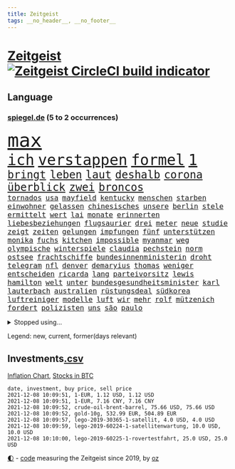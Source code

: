 ```yaml
---
title: Zeitgeist
tags: __no_header__, __no_footer__
---
```


# [Zeitgeist](https://oliz.io/zeitgeist/) [![Zeitgeist CircleCI build indicator](https://circleci.com/gh/ooz/zeitgeist.svg?style=shield)](https://circleci.com/gh/ooz/zeitgeist)

## Language

<h3><a href="https://www.spiegel.de" target="_blank">spiegel.de</a> (5 to 2 occurrences)</h3>
<p style="font-family:monospace">
<span style="font-size:32pt"><a href="news_links.html#max" class="current">max</a></span>
<br>
<span style="font-size:25pt"><a href="news_links.html#ich" class="current">ich</a></span>
<span style="font-size:25pt"><a href="news_links.html#verstappen" class="current">verstappen</a></span>
<span style="font-size:25pt"><a href="news_links.html#formel" class="current">formel</a></span>
<span style="font-size:25pt"><a href="news_links.html#1" class="current">1</a></span>
<br>
<span style="font-size:18pt"><a href="news_links.html#bringt" class="current">bringt</a></span>
<span style="font-size:18pt"><a href="news_links.html#leben" class="current">leben</a></span>
<span style="font-size:18pt"><a href="news_links.html#laut" class="current">laut</a></span>
<span style="font-size:18pt"><a href="news_links.html#deshalb" class="current">deshalb</a></span>
<span style="font-size:18pt"><a href="news_links.html#corona" class="current">corona</a></span>
<span style="font-size:18pt"><a href="news_links.html#überblick" class="current">überblick</a></span>
<span style="font-size:18pt"><a href="news_links.html#zwei" class="current">zwei</a></span>
<span style="font-size:18pt"><a href="news_links.html#broncos" class="new">broncos</a></span>
<br>
<span style="font-size:12pt"><a href="news_links.html#tornados" class="current">tornados</a></span>
<span style="font-size:12pt"><a href="news_links.html#usa" class="current">usa</a></span>
<span style="font-size:12pt"><a href="news_links.html#mayfield" class="new">mayfield</a></span>
<span style="font-size:12pt"><a href="news_links.html#kentucky" class="current">kentucky</a></span>
<span style="font-size:12pt"><a href="news_links.html#menschen" class="current">menschen</a></span>
<span style="font-size:12pt"><a href="news_links.html#starben" class="current">starben</a></span>
<span style="font-size:12pt"><a href="news_links.html#einwohner" class="current">einwohner</a></span>
<span style="font-size:12pt"><a href="news_links.html#gelassen" class="current">gelassen</a></span>
<span style="font-size:12pt"><a href="news_links.html#chinesisches" class="new">chinesisches</a></span>
<span style="font-size:12pt"><a href="news_links.html#unsere" class="current">unsere</a></span>
<span style="font-size:12pt"><a href="news_links.html#berlin" class="current">berlin</a></span>
<span style="font-size:12pt"><a href="news_links.html#stele" class="new">stele</a></span>
<span style="font-size:12pt"><a href="news_links.html#ermittelt" class="current">ermittelt</a></span>
<span style="font-size:12pt"><a href="news_links.html#wert" class="current">wert</a></span>
<span style="font-size:12pt"><a href="news_links.html#lai" class="new">lai</a></span>
<span style="font-size:12pt"><a href="news_links.html#monate" class="current">monate</a></span>
<span style="font-size:12pt"><a href="news_links.html#erinnerten" class="new">erinnerten</a></span>
<span style="font-size:12pt"><a href="news_links.html#liebesbeziehungen" class="new">liebesbeziehungen</a></span>
<span style="font-size:12pt"><a href="news_links.html#flugsaurier" class="new">flugsaurier</a></span>
<span style="font-size:12pt"><a href="news_links.html#drei" class="current">drei</a></span>
<span style="font-size:12pt"><a href="news_links.html#meter" class="current">meter</a></span>
<span style="font-size:12pt"><a href="news_links.html#neue" class="current">neue</a></span>
<span style="font-size:12pt"><a href="news_links.html#studie" class="current">studie</a></span>
<span style="font-size:12pt"><a href="news_links.html#zeigt" class="current">zeigt</a></span>
<span style="font-size:12pt"><a href="news_links.html#zeiten" class="current">zeiten</a></span>
<span style="font-size:12pt"><a href="news_links.html#gelungen" class="current">gelungen</a></span>
<span style="font-size:12pt"><a href="news_links.html#impfungen" class="current">impfungen</a></span>
<span style="font-size:12pt"><a href="news_links.html#fünf" class="current">fünf</a></span>
<span style="font-size:12pt"><a href="news_links.html#unterstützen" class="current">unterstützen</a></span>
<span style="font-size:12pt"><a href="news_links.html#monika" class="current">monika</a></span>
<span style="font-size:12pt"><a href="news_links.html#fuchs" class="new">fuchs</a></span>
<span style="font-size:12pt"><a href="news_links.html#kitchen" class="new">kitchen</a></span>
<span style="font-size:12pt"><a href="news_links.html#impossible" class="new">impossible</a></span>
<span style="font-size:12pt"><a href="news_links.html#myanmar" class="current">myanmar</a></span>
<span style="font-size:12pt"><a href="news_links.html#weg" class="current">weg</a></span>
<span style="font-size:12pt"><a href="news_links.html#olympische" class="current">olympische</a></span>
<span style="font-size:12pt"><a href="news_links.html#winterspiele" class="current">winterspiele</a></span>
<span style="font-size:12pt"><a href="news_links.html#claudia" class="current">claudia</a></span>
<span style="font-size:12pt"><a href="news_links.html#pechstein" class="new">pechstein</a></span>
<span style="font-size:12pt"><a href="news_links.html#norm" class="current">norm</a></span>
<span style="font-size:12pt"><a href="news_links.html#ostsee" class="current">ostsee</a></span>
<span style="font-size:12pt"><a href="news_links.html#frachtschiffe" class="new">frachtschiffe</a></span>
<span style="font-size:12pt"><a href="news_links.html#bundesinnenministerin" class="new">bundesinnenministerin</a></span>
<span style="font-size:12pt"><a href="news_links.html#droht" class="current">droht</a></span>
<span style="font-size:12pt"><a href="news_links.html#telegram" class="current">telegram</a></span>
<span style="font-size:12pt"><a href="news_links.html#nfl" class="current">nfl</a></span>
<span style="font-size:12pt"><a href="news_links.html#denver" class="current">denver</a></span>
<span style="font-size:12pt"><a href="news_links.html#demaryius" class="new">demaryius</a></span>
<span style="font-size:12pt"><a href="news_links.html#thomas" class="current">thomas</a></span>
<span style="font-size:12pt"><a href="news_links.html#weniger" class="current">weniger</a></span>
<span style="font-size:12pt"><a href="news_links.html#entscheiden" class="current">entscheiden</a></span>
<span style="font-size:12pt"><a href="news_links.html#ricarda" class="new">ricarda</a></span>
<span style="font-size:12pt"><a href="news_links.html#lang" class="current">lang</a></span>
<span style="font-size:12pt"><a href="news_links.html#parteivorsitz" class="current">parteivorsitz</a></span>
<span style="font-size:12pt"><a href="news_links.html#lewis" class="current">lewis</a></span>
<span style="font-size:12pt"><a href="news_links.html#hamilton" class="current">hamilton</a></span>
<span style="font-size:12pt"><a href="news_links.html#welt" class="current">welt</a></span>
<span style="font-size:12pt"><a href="news_links.html#unter" class="current">unter</a></span>
<span style="font-size:12pt"><a href="news_links.html#bundesgesundheitsminister" class="current">bundesgesundheitsminister</a></span>
<span style="font-size:12pt"><a href="news_links.html#karl" class="current">karl</a></span>
<span style="font-size:12pt"><a href="news_links.html#lauterbach" class="current">lauterbach</a></span>
<span style="font-size:12pt"><a href="news_links.html#australien" class="current">australien</a></span>
<span style="font-size:12pt"><a href="news_links.html#rüstungsdeal" class="new">rüstungsdeal</a></span>
<span style="font-size:12pt"><a href="news_links.html#südkorea" class="current">südkorea</a></span>
<span style="font-size:12pt"><a href="news_links.html#luftreiniger" class="new">luftreiniger</a></span>
<span style="font-size:12pt"><a href="news_links.html#modelle" class="current">modelle</a></span>
<span style="font-size:12pt"><a href="news_links.html#luft" class="current">luft</a></span>
<span style="font-size:12pt"><a href="news_links.html#wir" class="current">wir</a></span>
<span style="font-size:12pt"><a href="news_links.html#mehr" class="current">mehr</a></span>
<span style="font-size:12pt"><a href="news_links.html#rolf" class="current">rolf</a></span>
<span style="font-size:12pt"><a href="news_links.html#mützenich" class="current">mützenich</a></span>
<span style="font-size:12pt"><a href="news_links.html#fordert" class="current">fordert</a></span>
<span style="font-size:12pt"><a href="news_links.html#polizisten" class="current">polizisten</a></span>
<span style="font-size:12pt"><a href="news_links.html#uns" class="current">uns</a></span>
<span style="font-size:12pt"><a href="news_links.html#são" class="current">são</a></span>
<span style="font-size:12pt"><a href="news_links.html#paulo" class="current">paulo</a></span>
</p>
<details>
<summary>Stopped using...</summary>
<p class="former" style="font-size:12pt">
bewaffnete(418) 75(417) auftakt(417) historiker(417) verfolgen(417) aufgerufen(416) beleidigungen(416) demonstration(416) verweigern(416) wünschen(416) also(415) bildungsministerin(415) enger(415) entwicklungen(415) linie(415) lukaschenkos(415) sarscov2(415) selten(415) wahlen(415) anerkannt(414) entwarnung(414) lukas(414) untersagt(414) wirecard(414) anleger(413) dokumente(413) eingestuft(413) feier(413) gestoßen(413) jahrzehntelang(413) klaren(413) klimawandels(413) manipuliert(413) meghan(413) möglicher(413) nationalmannschaft(413) reformen(413) torjäger(413) zeugen(413) überreste(413) 2017(412) aufregung(412) beschimpft(412) daimler(412) golf(412) hintergründe(412) profi(412) rufen(412) van(412) verhängte(412) vorantreiben(412) zusätzlich(412) 98(411) beschuss(411) hinnehmen(411) hinweise(411) kampagne(411) ludwig(411) madrid(411) mächtige(411) strand(411) terroristen(411) walter(411) d(410) ehre(410) entkommen(410) irland(410) kostenlose(410) märchen(410) obama(410) pannen(410) regierungschefs(410) tom(410) täglich(410) unmut(410) verbindungen(410) verdächtiger(410) wales(410) 16jährige(409) billionen(409) früh(409) geldstrafe(409) informieren(409) kochen(409) langer(409) ließen(409) mittelfeldspieler(409) mysteriöse(409) patrick(409) rechtlich(409) spielraum(409) urlauber(409) versuchten(409) akt(408) boeing(408) gewaltig(408) großes(408) jugendlicher(408) messerattacke(408) paul(408) radikal(408) september(408) tatverdächtige(408) vermeiden(408) zuständige(408) äthiopien(408) 42(407) angestellte(407) attila(407) augenzeugen(407) benennt(407) for(407) genannt(407) gipfel(407) grün(407) hildmann(407) lohn(407) mali(407) putins(407) swetlana(407) achtelfinale(406) amerikanischen(406) ausfall(406) drastisch(406) einziges(406) goretzka(406) greta(406) mitteln(406) rechtsextremismus(406) sache(406) saisonsieg(406) schwangerschaft(406) thunberg(406) behandeln(405) beschwerden(405) bitcoin(405) kaputt(405) lebte(405) löw(405) nordsee(405) 180(404) ausgleich(404) bestimmt(404) bolsonaro(404) freundschaft(404) gegenteil(404) höchst(404) jair(404) medikament(404) unruhe(404) verbindet(404) verbringen(404) überlebenden(404) beleidigung(403) freiwillige(403) gesprengt(403) irans(403) jemen(403) leichte(403) nahezu(403) umweltministerin(403) weltverband(403) überwunden(403) barack(402) begann(402) bodo(402) computer(402) dementiert(402) game(402) homosexuelle(402) internen(402) oberste(402) party(402) rom(402) staats(402) unterstützer(402) durften(401) ehepaar(401) eigener(401) frische(401) gemein(401) mieter(401) raketen(401) roman(401) weite(401) wälder(401) zivilisten(401) amtsgericht(400) dfbelf(400) falschen(400) gebiet(400) größeren(400) jüngere(400) netanyahu(400) privat(400) unterlag(400) vertrauen(400) verzweiflung(400) woher(400) auftritte(399) e(399) entscheidende(399) initiative(399) lücke(399) parteifreunde(399) pflanzen(399) aktie(398) psychische(398) unterzahl(398) verfolgt(398) wahren(398) wirtschaftlichen(398) yorks(398) bezahlen(397) distanziert(397) dämpfer(397) entscheidenden(397) gesetze(397) luca(397) negativen(397) umweltschutz(397) wies(397) 10(396) endgültige(396) kürzlich(396) motiv(396) ordnung(396) therapie(396) wähler(396) attentäter(395) aufbauen(395) bewegen(395) bgh(395) drängen(395) haftbefehl(395) jong(395) nordkorea(395) rivale(395) traum(395) un(395) beschuldigt(394) empfängt(394) 32jährige(393) 54(393) abgelehnt(393) enden(393) demokratischen(392) solange(392) love(391) wahrscheinlich(391) überstanden(391) brandenburger(390) gästen(390) parallelen(390) ringen(390) übernommen(390) brach(389) em(389) strengen(389) sturgeon(389) raab(388) tiefen(388) beitrag(387) fortuna(387) prognose(387) terrorismus(387) betrifft(386) budapest(386) infektionsgeschehen(386) letztes(386) regierungserklärung(386) aufgefunden(385) gefällt(385) hackerangriff(385) informiert(385) überschritten(385) festival(384) stimmten(384) einig(383) rückstand(383) wandel(383) erweist(382) fortsetzung(382) riskant(381) stress(381) erkranken(380) wohnort(380) 76(379) erstochen(379) uhaft(379) bewusst(378) hafen(378) bezirk(376) heutigen(376) abhängig(375) anlegen(375) dreharbeiten(375) teilt(374) bedienen(372) ernährung(372) möglichkeiten(372) schulz(372) vermieter(372) dauert(371) trauma(369) strafbar(368) afrikas(367) hype(367) eingeschaltet(366) guatemala(364) ära(364) musik(363) erfolgreichen(362) youtuber(361) tigray(360) weitreichende(360) pentagon(358) susanne(357) drohne(355) kenia(355) absurd(353) empfänger(353) fotografieren(353) inseln(353) mängel(351) csupolitiker(349) mehren(349) aktionen(348) marine(347) regimes(347) erzieher(344) ärgern(343) gelangt(341) ausweg(340) bizarre(338) würdigt(337) berühmtesten(336) hinterbliebene(335) morrison(332) ältesten(331) brutalen(329) festgesetzt(329) marokko(327) matt(326) spitzengespräch(326) ehrt(324) kz(322) mallorca(320) spritze(320) schwangerschaftsabbrüche(316) technische(311) räumte(309) server(307) diagnose(304) medizinischen(304) milliardär(304) schuf(304) konfrontation(302) fragwürdigen(301) windows(301) währung(299) eigentliche(296) singen(294) desinformation(292) verleumdung(291) radio(286) lehrerin(284) neonazis(284) passagier(281) afghanistans(279) anfeindungen(277) entzogen(275) seen(274) herren(273) wetters(273) austausch(269) josef(267) angriffs(266) linkenchefin(265) turbulenzen(264) hochrechnungen(261) konfliktberaterin(261) wawrzinek(261) fängt(257) ruin(256) portugals(255) alben(254) nachsehen(254) ständige(252) kündigungen(250) verantwortliche(249) einrichtung(247) immunisiert(247) untermauert(246) doppelte(243) adams(242) politikern(242) belgische(239) gerd(238) marihuana(237) übersetzen(237) beerben(236) greenpeace(232) käse(229) herausragende(227) forscht(223) moderation(223) spannende(219) alibaba(216) aufreger(216) vereinigung(212) kabel(211) rückzahlung(211) willkommen(210) eile(208) fußballnationalmannschaft(208) trost(207) afghanistanabzug(206) erlässt(206) militärische(204) heizt(203) todesfall(203) abgefeuert(199) messerangriff(198) springreiten(198) vize(197) millionensumme(196) oktoberfest(196) etlichen(194) konzernen(194) stolpert(193) schwerste(192) lediglich(190) oldenburg(190) rebellen(190) handys(189) pumpt(189) ungeliebten(189) life(188) beworfen(187) usverteidigungsministerium(187) abgegeben(186) hiphop(186) kaufte(186) geknackt(185) heben(185) nsu(184) schwule(184) steuerflucht(184) windhorst(184) 1990(182) kugel(181) gezählt(180) kontinent(180) romane(180) riegel(179) mangelwirtschaft(178) heizkosten(176) israelischer(176) vertrauter(176) todesdrohungen(172) bitteren(171) sohns(171) aktionäre(169) argument(169) gewohnheiten(169) hummels(169) lehren(168) eingenommen(166) fehle(165) individuelle(165) erhalt(164) hakt(164) massengrab(164) 220(163) mangelware(163) osaka(163) 14jährige(162) center(162) gepostet(162) warb(162) begnügen(161) bezichtigt(160) unterbinden(160) angeblichem(159) ausgestellt(159) gezeichnet(159) epidemischen(158) flüchtet(158) kleidung(158) jacht(157) fortsetzen(156) morden(156) externe(155) streben(155) umfassende(155) analysieren(154) biss(154) linker(154) 27jährige(153) gescheiterten(153) lobbyismus(152) dänischer(151) abstände(150) dhl(150) dänen(150) hollywoodstar(150) pille(150) k(149) morgens(149) virologin(149) terroranschlag(148) 16000(147) schob(147) vwchef(147) entfallen(146) füllen(146) ohrfeige(146) vollkommen(146) historischem(145) differenzen(144) drohnen(144) schlimmes(144) ausgeht(143) besuchte(143) grundsätzlich(143) korsika(143) rezo(142) schwangeren(142) täters(142) ungeklärten(142) abgerufen(141) sklaverei(141) wale(140) zwingen(140) aufgeflogen(139) europol(139) handlungsbedarf(139) usmarine(139) anonymer(138) autoren(138) existiert(138) fazit(138) fußballfans(138) köpfe(138) ruiniert(138) 2005(137) anteile(137) entwicklungsminister(136) komponist(136) seele(136) uss(136) betrachten(135) bundesverkehrsminister(135) infrastrukturpaket(135) rennt(135) verfehlen(134) bay(133) siebte(133) 500000(132) tour(132) mob(131) vierjährige(131) australischen(130) finanzministerium(129) haie(129) tanklaster(129) belästigungen(128) dauerte(128) erklärt's(128) nevada(128) spende(128) bafin(127) floh(127) luke(127) vorliegen(126) zaun(126) zentren(125) daxkonzerne(124) ortskräften(124) dominieren(122) schottischen(122) zögert(121) erzieherinnen(120) fündig(120) mädchens(120) bliebe(119) signalwirkung(119) amsterdamer(118) beeindruckender(118) berufe(118) crown(118) mdr(118) brasilianischen(116) helfern(116) bezieht(115) comedy(115) entwicklungsländer(115) rohstoff(114) strafanzeigen(114) deutschpolnischen(113) schwächt(113) verkörpern(113) zerschlagung(113) co₂emissionen(112) debattieren(112) flutopfer(111) gefüllte(111) immobilienmarkt(110) hängepartie(109) unterdrückung(109) islamische(108) würdigen(108) geldern(107) gerichts(107) kostenlosen(107) sportart(107) versäumt(107) dämpfen(106) scott(106) überwältigt(106) gemischt(105) genießt(105) nicole(105) expertin(104) götze(104) abgeschafft(103) baseball(103) deutschpolnische(103) dune(103) sichtlich(103) staatskonzern(103) tv+(103) unerwarteten(103) bahnstrecke(102) duo(102) stehende(102) analysten(101) auslandsvertretung(101) pandazwillinge(101) vertreibung(101) damaskus(100) erkenntnissen(100) khaled(100) narey(100) wiedereröffnet(100) besitzen(99) obduktion(99) sommers(99) bedrohen(98) brennstoffe(98) exil(98) fossiler(98) frauenleiche(98) navy(98) niger(98) ansage(97) bibliothek(97) ersetzt(97) kostenloser(97) querdenkerdemo(97) achte(96) besatzung(96) roland(96) saudiarabischen(96) soundtrack(96) versammeln(96) 35jähriger(95) achtzigerjahren(95) angelegte(95) wendepunkt(95) benedikt(94) löscht(93) niederbayern(93) strafrechtliche(93) usbotschaft(93) kohlekraftwerk(92) drittimpfungen(91) lina(91) linksextremistin(91) zerbrach(91) ei(90) schleichende(90) verkehrsministerium(90) verzockt(90) 15grad(89) abgebogen(89) anhaltenden(89) ankommen(89) stinkende(89) 190(88) druckmittel(88) gefeierter(88) tankschiff(88) urteils(88) galaxy(87) plakate(87) seehofers(87) achtet(86) mordprozess(86) treibhausgase(86) aufsichtsrat(85) asteroid(84) masarischarif(84) rekordniveau(84) terroristischer(84) trainerin(84) wahrscheinlicher(84) willem(84) 05(83) agiert(83) auszüge(83) börsenkurse(83) uwe(83) verdreht(83) absturzstelle(82) klammern(82) mobbing(82) papiere(82) ernüchternd(81) gerichtsbeschluss(81) gewidmet(81) groningen(81) hochfahren(81) liebsten(81) topstürmer(81) untätig(81) erfindet(80) fame(80) händen(80) innig(80) kommerzielle(80) pompeji(80) ussoldaten(80) nsregime(79) versicherungswirtschaft(79) abgeraten(78) dessauer(78) jalloh(78) kritischen(78) meeresschutzgebiet(78) oury(78) polizeizelle(78) rolling(78) schutzzone(78) stones(78) willkommener(78) ölkonzerne(78) 115(77) befürchtungen(77) uskonzern(77) wilke(77) zschäpe(77) afroamerikaner(76) diplomat(76) trucker(76) verfasst(76) verordnung(76) dover(75) lópez(75) obrador(75) olga(75) vizepräsident(75) farce(74) glücksfall(74) hitzig(74) mccartney(74) meldeten(74) schiedsrichterassistent(74) abtreibungen(73) aufzugeben(73) benny(73) erreichte(73) essays(73) gesetzesänderung(73) heilen(73) ida(73) instanz(73) minderheiten(73) missglückte(73) schutzbedürftigen(73) untertreibung(73) zuwachs(73) überschätzen(73) attraktiv(72) bunte(72) delay(72) größenwahn(72) höchstem(72) paule(72) pit(72) schleswigholsteins(72) schnitzeljagd(72) margrethe(71) schutzschilde(71) stadtrivalen(71) teuerungsrate(71) abbacomeback(70) friedensnobelpreis(70) hungerkrise(70) indonesische(70) liechtenstein(70) rüsten(70) auffrischimpfungen(69) bekenntnis(69) entführer(69) gespickt(69) günstiger(69) jonas(69) klimaschädlichen(69) tabellenende(69) fawcett(68) foundation(68) geschäftsmann(68) kammerdiener(68) länderspiel(68) prince's(68) toilette(68) flüchtlingsstrom(67) kneipen(67) mittelfristig(67) nachbarländer(67) parken(67) spdkanzlerkandidaten(67) stromversorgung(67) anzukommen(66) ausschnitt(66) friedlich(66) mandela(66) mieterbund(66) rapsuperstar(66) sierra(66) sportstars(66) unosicherheitsrates(66) abtreibungsrecht(65) berauschend(65) beschlossenen(65) christ(65) meeresspiegel(65) raketenangriff(65) whistleblowerin(65) automobilindustrie(64) comebacks(64) erstklässler(64) erwirtschaftet(64) finanzmärkte(64) volksentscheid(64) weltgemeinschaft(64) westafrikanischen(64) hoffmann(63) liebling(63) mittagessen(63) schnelles(63) ahmaud(62) arbery(62) authentisch(62) befragt(62) coronademo(62) kräften(62) mobilitätswende(62) na(62) ohr(62) oppositionspolitiker(62) travis(62) verbrennungsmotoren(62) arbeitsniederlegung(61) militärübungen(61) denkbar(60) mails(60) prophet(60) rechnerisch(60) twitternutzer(60) zusehen(60) antwortete(59) eklasse(59) irakischen(59) tvsender(59) bereiche(58) eineinhalb(58) einstweilige(58) mutig(58) personelle(58) spiegelredakteurin(58) bitcoins(57) einigt(57) jüdischen(57) saarbrücken(57) vorenthalten(57) wachen(57) walross(57) weitergeben(57) 2050(56) dreijähriger(56) friedenstaube(56) michail(56) mittelstürmer(56) spektakuläres(56) terodde(56) außerplanmäßige(55) beeinträchtigung(55) bizarrer(55) exklub(55) geschäftspartner(55) höre(55) rechtsradikale(55) riefen(55) sir(55) umstände(55) verteidigungsressort(55) ajax(54) auszubildende(54) hell(54) prosieben(54) rituale(54) schleppend(54) bedrängnis(53) bewaffneter(53) ehrgeiz(53) einflussreichsten(53) floyd(53) gefehlt(53) grafiken(53) kunstwerke(53) mr(53) tournee(53) auflage(52) benedict(52) cumberbatch(52) höchststrafe(52) kommunalwahl(52) renten(52) umweltaktivisten(52) beschlagnahmen(51) dschihadisten(51) frauenfeindlichen(51) prallt(51) sicherheitslücken(51) umsatteln(51) untergetauchten(51) 112(50) 1991(50) aktienkurs(50) direktmandat(50) drohnenangriff(50) engagierte(50) geschäfts(50) interessantesten(50) knox(50) landesteil(50) pence(50) realen(50) abtreibungsrechts(49) studienwerks(49) uneinheitlichen(49) austrocknet(48) füßen(48) gestiegenen(48) grenzschutz(48) kanarischen(48) komoot(48) rooney(48) viermalige(48) wiederentdeckt(48) coronapass(47) fassaden(47) genehmigten(47) hasses(47) inhaftierte(47) leiterin(47) störungen(47) versorgungskrise(47) begriffe(46) enttarnt(46) gefangenschaft(46) großspender(46) kutter(46) sechsjähriger(46) stritt(46) verordnet(46) zurückzuholen(46) geldsorgen(45) genese(45) kampagnen(45) studienergebnisse(45) zerquetscht(45) 26jährige(44) schnelleres(44) sicherheitspolitik(44) wählerinnen(44) finanzszene(43) fridays(43) future(43) impfpässen(43) kinderpornografisches(43) pendlerpauschale(43) spritpreise(43) akkord(42) coparteichef(42) coronaneuinfektionen(42) fahrplan(42) grünenspitze(42) mailänder(42) parteispitzen(42) profifußball(42) richtlinien(42) sparten(42) wohnungskonzerne(42) zurückgehalten(42) ausweitung(41) betrunkenen(41) eisen(41) meme(41) schlangen(41) sparkurs(41) bundesinnenminister(40) expolizist(40) fernseher(40) herzmuskelentzündungen(40) wichtiges(40) dumm(39) trank(39) entdeckungen(38) erwerb(38) fügen(38) georgiens(38) mannschaften(38) mitwirken(38) nutzern(38) rathaus(38) saakaschwili(38) sachlich(38) versorgungslage(38) walk(38) co₂preises(37) enthüllen(37) erasmus(37) goebbels(37) mischte(37) provokationen(37) automarkt(36) betreibern(36) betrunken(36) ecstasy(36) kuriere(36) mauern(36) tribunal(36) ampelgespräche(35) efootball(35) fußballsimulation(35) konami(35) lieferdienst(35) verrückten(35) 46(34) fachkräften(34) milan(34) pferderennen(33) rekonstruiert(33) revival(33) schlagwörter(33) süle(33) atomuboot(32) fernsehteam(32) immobilienfirma(32) lieferproblemen(32) linkenpolitiker(32) messenger(32) n26(32) parallel(32) zertifikat(32) asylbewerber(31) beigesetzt(31) coronaschnelltest(31) grabstätte(31) isolierten(31) äthiopiens(31) facebookwhistleblowerin(30) haugen(30) klimaforscher(30) kolumbus(30) ludwigshafen(30) sklaven(30) unzufriedenheit(30) frauenfeindlich(29) korruptionsstaatsanwaltschaft(29) vorentscheidung(29) wksta(29) 187(28) 58jährige(28) ampelsondierungen(28) damaligen(28) erschossenen(28) größtem(28) koloniale(28) kzwachmann(28) mariusz(28) raumkapsel(28) sachsenhausen(28) schmid(28) unbeholfen(28) verwiesen(28) bürgertests(27) einreiseverbot(27) hauptstadtflughafen(27) mats(27) polina(27) schmuckstücke(27) squid(27) umfasst(27) bayernspieler(26) beschaffen(26) blase(26) hüterin(26) koalitionsgesprächen(26) absprache(25) portal(25) wirtschaftsforscher(25) energieexperte(24) exwirecardchef(24) fragezeichen(24) getrickst(24) initiativen(24) klimasünder(24) korruptionsaffäre(24) lieferungen(24) prien(24) registrierten(24) sally(24) bestehe(23) gesellschaftspolitik(23) transparent(23) unfallursache(23) ungewöhnliche(23) pessimistischer(22) wiese(22) 85jährige(21) deutung(21) nordirischen(21) stab(21) vorschau(21) wochenrückschau(21) filmset(20) gabriella(20) landesregierungen(20) lösegeld(20) miami(20) schülerin(20) trollen(20) verwundert(20) affentheater(19) ambitionen(19) arbeitsgruppen(19) eingeschlossen(19) zusammenprall(19) bayernprofi(18) geldpolitik(18) genf(18) geringverdiener(18) harrison(18) republikanischen(18) series(18) yvonne(18) 142(17) geprallt(17) mietern(17) co₂abgabe(16) pochen(16) todeszahlen(16) chicago(15) pankow(15) sorgerechtsstreit(15) strategiepapier(15) weltmeisterin(15) annette(14) anrufe(14) doktor(14) esaastronaut(14) gasknappheit(14) landesparteitag(14) schmuck(14) solarenergie(14) temperaturanstieg(14) wärme(14) benin(13) coronamedikament(13) planlos(13) treibende(13) zentralbanken(13) ausreichenden(12) coronarezession(12) dario(12) halloween(12) schramm(12) defekt(11) drehs(11) geschwindigkeit(11) raumschiff(11)
</p>
</details>
<p>Legend: <span class="new">new</span>, <span class="current">current</span>, <span class="former">former(days relevant)</span></p>

## Investments[.csv](investments.csv)

[Inflation Chart](https://inflationchart.com),
[Stocks in BTC](https://stonksinbtc.xyz/)

```
date, investment, buy price, sell price
2021-12-08 10:09:51, 1-EUR, 1.12 USD, 1.12 USD
2021-12-08 10:09:51, 1-EUR, 7.16 CNY, 7.16 CNY
2021-12-08 10:09:52, crude-oil-brent-barrel, 75.66 USD, 75.66 USD
2021-12-08 10:09:52, gold-10g, 532.99 EUR, 504.89 EUR
2021-12-08 10:09:57, lego-2019-30365-1-satellit, 4.0 USD, 4.0 USD
2021-12-08 10:09:59, lego-2019-60224-1-satellitenwartung, 10.0 USD, 10.0 USD
2021-12-08 10:10:00, lego-2019-60225-1-rovertestfahrt, 25.0 USD, 25.0 USD
```

<footer>
<a href="javascript:toggleTheme()" class="nav">🌓</a>
- <a href="https://github.com/ooz/zeitgeist">code</a> measuring the Zeitgeist since 2019, by <a href="https://oliz.io">oz</a>
</footer>
